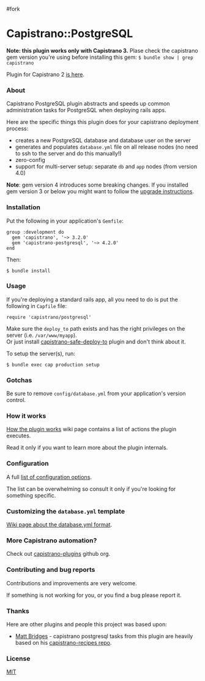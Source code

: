 #fork
# Capistrano::PostgreSQL

**Note: this plugin works only with Capistrano 3.** Plase check the capistrano
gem version you're using before installing this gem:
`$ bundle show | grep capistrano`

Plugin for Capistrano 2 [is here](https://github.com/bruno-/capistrano2-postgresql).

### About

Capistrano PostgreSQL plugin abstracts and speeds up common administration
tasks for PostgreSQL when deploying rails apps.

Here are the specific things this plugin does for your capistrano deployment
process:

* creates a new PostgreSQL database and database user on the server
* generates and populates `database.yml` file on all release nodes
  (no need to ssh to the server and do this manually!)
* zero-config
* support for multi-server setup: separate `db` and `app` nodes (from version 4.0)

**Note**: gem version 4 introduces some breaking changes. If you installed gem
version 3 or below you might want to follow the
[upgrade instructions](https://github.com/capistrano-plugins/capistrano-postgresql/wiki/Upgrade-instructions-for-gem-version-4.0).

### Installation

Put the following in your application's `Gemfile`:

    group :development do
      gem 'capistrano', '~> 3.2.0'
      gem 'capistrano-postgresql', '~> 4.2.0'
    end

Then:

    $ bundle install

### Usage

If you're deploying a standard rails app, all you need to do is put
the following in `Capfile` file:

    require 'capistrano/postgresql'

Make sure the `deploy_to` path exists and has the right privileges on the
server (i.e. `/var/www/myapp`).<br/>
Or just install
[capistrano-safe-deploy-to](https://github.com/capistrano-plugins/capistrano-safe-deploy-to)
plugin and don't think about it.

To setup the server(s), run:

    $ bundle exec cap production setup

### Gotchas

Be sure to remove `config/database.yml` from your application's version control.

### How it works

[How the plugin works](https://github.com/capistrano-plugins/capistrano-postgresql/wiki/How-it-works)
wiki page contains a list of actions the plugin executes.

Read it only if you want to learn more about the plugin internals.

### Configuration

A full
[list of configuration options](https://github.com/capistrano-plugins/capistrano-postgresql/wiki/Configuration-options).

The list can be overwhelming so consult it only if you're looking for something
specific.

### Customizing the `database.yml` template

[Wiki page about the database.yml format](https://github.com/capistrano-plugins/capistrano-postgresql/wiki/Customizing-the-database.yml-template).

### More Capistrano automation?

Check out [capistrano-plugins](https://github.com/capistrano-plugins) github org.

### Contributing and bug reports

Contributions and improvements are very welcome.

If something is not working for you, or you find a bug please report it.

### Thanks

Here are other plugins and people this project was based upon:

* [Matt Bridges](https://github.com/mattdbridges) - capistrano postgresql tasks
from this plugin are heavily based on his
[capistrano-recipes repo](https://github.com/mattdbridges/capistrano-recipes).

### License

[MIT](LICENSE.md)
